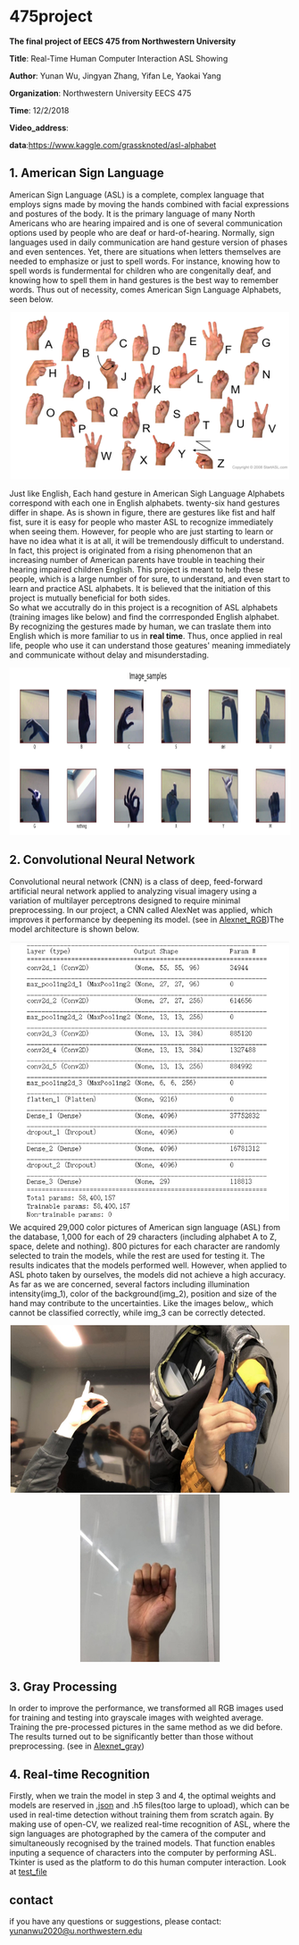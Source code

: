 # 475project
**The final project of EECS 475 from Northwestern University**

**Title**: Real-Time Human Computer Interaction ASL Showing

**Author**: Yunan Wu, Jingyan Zhang, Yifan Le, Yaokai Yang

**Organization**: Northwestern University EECS 475

**Time**: 12/2/2018

**Video_address**: 

**data**:https://www.kaggle.com/grassknoted/asl-alphabet

## 1. American Sign Language<br>
 American Sign Language (ASL) is a complete, complex language that employs signs made by moving the hands combined with facial expressions and postures of the body. It is the primary language of many North Americans who are hearing impaired and is one of several communication options used by people who are deaf or hard-of-hearing. Normally, sign languages used in daily communication are hand gesture version of phases and even sentences. Yet, there are situations when letters themselves are needed to emphasize or just to spell words. For instance, knowing how to spell words is fundermental for children who are congenitally deaf, and knowing how to spell them in hand gestures is the best way to remember words. Thus out of necessity, comes American Sign Language Alphabets, seen below.<br>
 <div align=center>
 
 <img width="500" height="300" src="https://github.com/NancyWu2168/475project/blob/master/picture/gesture.png">
 
 </div>
 
 Just like English, Each hand gesture in American Sigh Language Alphabets correspond with each one in English alphabets. twenty-six hand gestures differ in shape. As is shown in figure, there are gestures like fist and half fist, sure it is easy for people who master ASL to recognize immediately when seeing them. However, for people who are just starting to learn or have no idea what it is at all, it will be tremendously difficult to understand. In fact, this project is originated from a rising phenomenon that an increasing number of American parents have trouble in teaching their  hearing impaired children English. This project is meant to help these people, which is a large number of for sure, to understand, and even start to learn and practice ASL alphabets. It is believed that the initiation of this project is mutually beneficial for both sides.<br>
 So what we accutrally do in this project is a recognition of ASL alphabets (training images like below) and find the corrresponded English alphabet. By recognizing the gestures made by human, we can traslate them into English which is more familiar to us in **real time**. Thus, once applied in real life, people who use it can understand those geatures' meaning immediately and communicate without delay and misunderstading.<br>
 
 <div align=center>
 
 <img width="800" height="300" src="https://github.com/NancyWu2168/475project/blob/master/picture/ASL.png">
 
 </div>

## 2. Convolutional Neural Network<br>
Convolutional neural network (CNN) is a class of deep, feed-forward artificial neural network applied to analyzing visual  imagery using a variation of multilayer perceptrons designed to require minimal preprocessing. In our project, a CNN called  AlexNet was applied, which improves it performance by deepening its model. (see in [Alexnet_RGB](https://github.com/NancyWu2168/475project/blob/master/cnn_alexnet_version1.0_RGB.ipynb))The model architecture is shown below.

<div align=center>
 
<img width="500" height="500" src="https://github.com/NancyWu2168/475project/blob/master/picture/model_architecture.png">

</div>
We acquired 29,000 color pictures of American sign language (ASL) from the database, 1,000 for each of 29 characters  (including alphabet A to Z, space, delete and nothing). 800 pictures for each character are randomly selected to train the  models, while the rest are used for testing it. The results indicates that the models performed well.  
However, when applied to ASL photo taken by ourselves, the models did not achieve a high accuracy. As far as we are concerned, several factors including illumination intensity(img_1), color of the background(img_2), position and size of the hand may contribute to the uncertainties. Like the images below,, which cannot be classified correctly, while img_3 can be correctly detected.

<div align=center>

<img width="250" height="300" src="https://github.com/NancyWu2168/475project/blob/master/picture/light_intensity.jpg"><img width="250" height="300" src="https://github.com/NancyWu2168/475project/blob/master/picture/complex_background.png"><img width="250" height="300" src="https://github.com/NancyWu2168/475project/blob/master/picture/good_class.jpg">

 </div>

## 3. Gray Processing<br>
In order to improve the performance, we transformed all RGB images used for training and testing into grayscale images with weighted average. Training the pre-processed pictures in the same method as we did before. The results turned out to be significantly better than  those without preprocessing.
(see in [Alexnet_gray](https://github.com/NancyWu2168/475project/blob/master/cnn_alexnet_version2.0_GrayScale.ipynb))
## 4. Real-time Recognition<br>
Firstly, when we train the model in step 3 and 4, the optimal weights and models are reserved in [.json](https://github.com/NancyWu2168/475project/tree/master/model%20and%20weights%20in%20RGB) and .h5 files(too large to upload), which can be used in real-time detection without training them from scratch again.
By making use of open-CV, we realized real-time recognition of ASL, where the sign languages are photographed by  the camera of the computer and simultaneously recognised by the trained models. That function enables inputing a sequence of  characters into the computer by performing ASL. Tkinter is used as the platform to do this human computer interaction. Look at 
 [test_file](https://github.com/NancyWu2168/475project/blob/master/test.ipynb)
 
 
 ## contact<br>
 
 if you have any questions or suggestions, please contact: yunanwu2020@u.northwestern.edu

